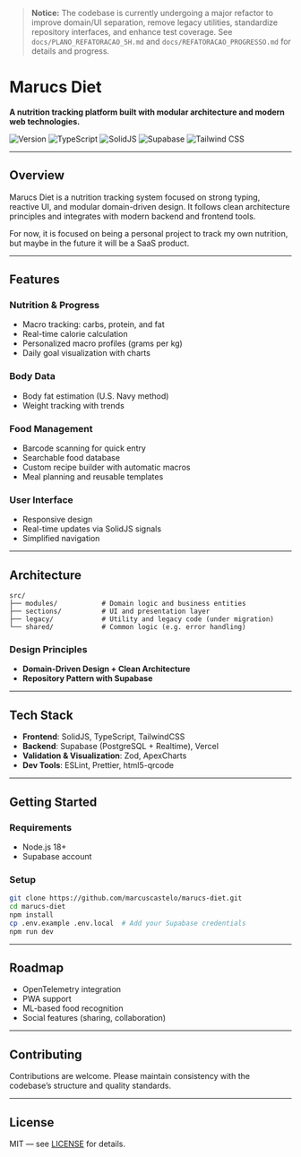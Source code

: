 <!-- TEMPORARY: Refactor in Progress -->
> **Notice:** The codebase is currently undergoing a major refactor to improve domain/UI separation, remove legacy utilities, standardize repository interfaces, and enhance test coverage. See `docs/PLANO_REFATORACAO_5H.md` and `docs/REFATORACAO_PROGRESSO.md` for details and progress.

# Marucs Diet

**A nutrition tracking platform built with modular architecture and modern web technologies.**

![Version](https://img.shields.io/badge/version-v0.9.0-blue.svg)
![TypeScript](https://img.shields.io/badge/TypeScript-007ACC?logo=typescript&logoColor=white)
![SolidJS](https://img.shields.io/badge/SolidJS-2c4f7c?logo=solid&logoColor=white)
![Supabase](https://img.shields.io/badge/Supabase-3ECF8E?logo=supabase&logoColor=white)
![Tailwind CSS](https://img.shields.io/badge/Tailwind_CSS-38B2AC?logo=tailwind-css&logoColor=white)

---

## Overview

Marucs Diet is a nutrition tracking system focused on strong typing, reactive UI, and modular domain-driven design. It follows clean architecture principles and integrates with modern backend and frontend tools.

For now, it is focused on being a personal project to track my own nutrition, but maybe in the future it will be a SaaS product.

---

## Features

### Nutrition & Progress
- Macro tracking: carbs, protein, and fat
- Real-time calorie calculation
- Personalized macro profiles (grams per kg)
- Daily goal visualization with charts

### Body Data
- Body fat estimation (U.S. Navy method)
- Weight tracking with trends

### Food Management
- Barcode scanning for quick entry
- Searchable food database
- Custom recipe builder with automatic macros
- Meal planning and reusable templates

### User Interface
- Responsive design
- Real-time updates via SolidJS signals
- Simplified navigation

---

## Architecture

```
src/
├── modules/           # Domain logic and business entities
├── sections/          # UI and presentation layer
├── legacy/            # Utility and legacy code (under migration)
└── shared/            # Common logic (e.g. error handling)
```

### Design Principles
- **Domain-Driven Design + Clean Architecture**
- **Repository Pattern with Supabase**

---

## Tech Stack

- **Frontend**: SolidJS, TypeScript, TailwindCSS
- **Backend**: Supabase (PostgreSQL + Realtime), Vercel
- **Validation & Visualization**: Zod, ApexCharts
- **Dev Tools**: ESLint, Prettier, html5-qrcode

---

## Getting Started

### Requirements
- Node.js 18+
- Supabase account

### Setup

```bash
git clone https://github.com/marcuscastelo/marucs-diet.git
cd marucs-diet
npm install
cp .env.example .env.local  # Add your Supabase credentials
npm run dev
```

---

## Roadmap

- OpenTelemetry integration
- PWA support
- ML-based food recognition
- Social features (sharing, collaboration)

---

## Contributing

Contributions are welcome. Please maintain consistency with the codebase’s structure and quality standards.

---

## License

MIT — see [LICENSE](LICENSE) for details.

